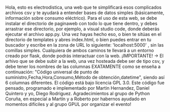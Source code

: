 Hola, esto es electrodistica, una web que te simplificará esos complicados archivos csv y te ayudará a entender bases de datos simples 
(básicamente, información sobre consumo eléctrico). Para el uso de esta web, se debe instalar el directorio de paginaweb
con todo lo que tiene dentro, y debes arrastrar ese directorio, por ejemplo, a visual studio code, donde deberás ejecutar el archivo app.py.
Una vez hayas hecho eso, o bien te sitúas en el directorio de templates y abres index.html, o bien puedes entrar en tu buscador y escribe en la zona de URL
lo siguiente: 'localhost:5000' , sin las comillas simples. Cualquiera de ambos caminos te llevará a un entorno creado por flask, donde podrás interactuar con la web.
¡IMPORTANTE! -> El arhivo que se debe subir a la web, una vez hosteada debe ser de tipo csv, y debe tener los nombres de las columnas EXATAMENTE como se enseña 
a continuación: "Código universal de punto de suministro,Fecha,Hora,Consumo,Método de obtención,datetime", siendo así 6 columnas diferentes. 
El código está bajo licencia GPL 3.0.
Este código fue pensado, programado e implementado por Martin Hernandez, Daniel Quintero y yo, Diego Rodriguez. 
Agradecimientos al grupo de Python Coruña, en especial a Martín y a Roberto por habernos ayudado en momentos difíciles y al grupo GPUL por organizar el evento!
